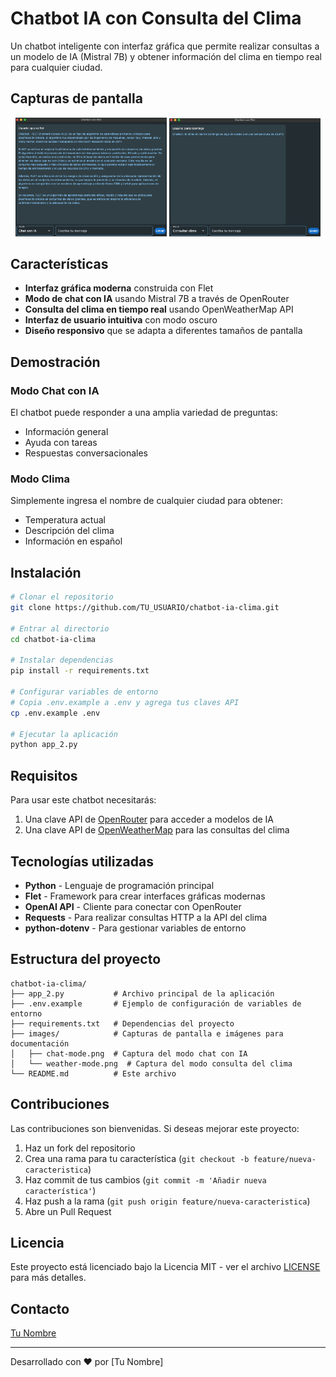 # Chatbot IA con Consulta del Clima

Un chatbot inteligente con interfaz gráfica que permite realizar consultas a un modelo de IA (Mistral 7B) y obtener información del clima en tiempo real para cualquier ciudad.

## Capturas de pantalla

<div align="center">
  <img src="images/chat-mode.png" alt="Modo chat con IA" width="48%" />
  <img src="images/weather-mode.png" alt="Modo consulta del clima" width="48%" />
</div>

## Características

- **Interfaz gráfica moderna** construida con Flet
- **Modo de chat con IA** usando Mistral 7B a través de OpenRouter
- **Consulta del clima en tiempo real** usando OpenWeatherMap API
- **Interfaz de usuario intuitiva** con modo oscuro
- **Diseño responsivo** que se adapta a diferentes tamaños de pantalla

## Demostración

### Modo Chat con IA
El chatbot puede responder a una amplia variedad de preguntas:
- Información general
- Ayuda con tareas
- Respuestas conversacionales

### Modo Clima
Simplemente ingresa el nombre de cualquier ciudad para obtener:
- Temperatura actual
- Descripción del clima
- Información en español

## Instalación

```bash
# Clonar el repositorio
git clone https://github.com/TU_USUARIO/chatbot-ia-clima.git

# Entrar al directorio
cd chatbot-ia-clima

# Instalar dependencias
pip install -r requirements.txt

# Configurar variables de entorno
# Copia .env.example a .env y agrega tus claves API
cp .env.example .env

# Ejecutar la aplicación
python app_2.py
```

## Requisitos

Para usar este chatbot necesitarás:
1. Una clave API de [OpenRouter](https://openrouter.ai/) para acceder a modelos de IA
2. Una clave API de [OpenWeatherMap](https://openweathermap.org/api) para las consultas del clima

## Tecnologías utilizadas

- **Python** - Lenguaje de programación principal
- **Flet** - Framework para crear interfaces gráficas modernas
- **OpenAI API** - Cliente para conectar con OpenRouter
- **Requests** - Para realizar consultas HTTP a la API del clima
- **python-dotenv** - Para gestionar variables de entorno

## Estructura del proyecto

```
chatbot-ia-clima/
├── app_2.py           # Archivo principal de la aplicación
├── .env.example       # Ejemplo de configuración de variables de entorno
├── requirements.txt   # Dependencias del proyecto
├── images/            # Capturas de pantalla e imágenes para documentación
│   ├── chat-mode.png  # Captura del modo chat con IA
│   └── weather-mode.png  # Captura del modo consulta del clima
└── README.md          # Este archivo
```

## Contribuciones

Las contribuciones son bienvenidas. Si deseas mejorar este proyecto:

1. Haz un fork del repositorio
2. Crea una rama para tu característica (`git checkout -b feature/nueva-caracteristica`)
3. Haz commit de tus cambios (`git commit -m 'Añadir nueva característica'`)
4. Haz push a la rama (`git push origin feature/nueva-caracteristica`)
5. Abre un Pull Request

## Licencia

Este proyecto está licenciado bajo la Licencia MIT - ver el archivo [LICENSE](LICENSE) para más detalles.

## Contacto

[Tu Nombre](mailto:tu_email@ejemplo.com)

---

Desarrollado con ❤️ por [Tu Nombre]
